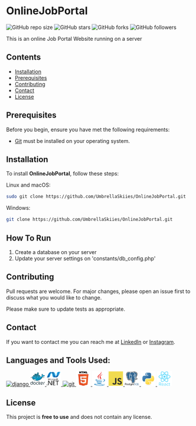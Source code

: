 # OnlineJobPortal

![GitHub repo size](https://img.shields.io/github/repo-size/UmbrellaSkiies/web_Scraper)
![GitHub stars](https://img.shields.io/github/stars/UmbrellaSkiies/web_Scraper?style=social)
![GitHub forks](https://img.shields.io/github/forks/UmbrellaSkiies/web_Scraper?style=social)
![GitHub followers](https://img.shields.io/github/followers/UmbrellaSkiies?label=Followers&logoColor=blue&style=social)

This is an online Job Portal Website running on a server

## Contents
 * [Installation](#installation)
 * [Prerequisites](#prerequisites)
 * [Contributing](#contributing)
 * [Contact](#contact)
 * [License](#license)

## Prerequisites
Before you begin, ensure you have met the following requirements:

* [Git](https://git-scm.com/downloads "Download Git") must be installed on your operating system.

## Installation
To install **OnlineJobPortal**, follow these steps:

Linux and macOS:

```bash
sudo git clone https://github.com/UmbrellaSkiies/OnlineJobPortal.git
```

Windows:

```bash
git clone https://github.com/UmbrellaSkiies/OnlineJobPortal.git
```

## How To Run
1. Create a database on your server
3. Update your server settings on 'constants/db_config.php'

## Contributing
Pull requests are welcome. For major changes, please open an issue first
to discuss what you would like to change.

Please make sure to update tests as appropriate.

## Contact
If you want to contact me you can reach me at [LinkedIn](https://linkedin.com/in/neo-titebe-120536254) or [Instagram](https://instagram.com/9teen_99).

<h2 align="left">Languages and Tools Used:</h2>
<p align="left"> <a href="https://www.djangoproject.com/" target="_blank" rel="noreferrer"> <img src="https://cdn.worldvectorlogo.com/logos/django.svg" alt="django" width="40" height="40"/> </a> <a href="https://www.docker.com/" target="_blank" rel="noreferrer"> <img src="https://raw.githubusercontent.com/devicons/devicon/master/icons/docker/docker-original-wordmark.svg" alt="docker" width="40" height="40"/> </a> <a href="https://dotnet.microsoft.com/" target="_blank" rel="noreferrer"> <img src="https://raw.githubusercontent.com/devicons/devicon/master/icons/dot-net/dot-net-original-wordmark.svg" alt="dotnet" width="40" height="40"/> </a> <a href="https://git-scm.com/" target="_blank" rel="noreferrer"> <img src="https://www.vectorlogo.zone/logos/git-scm/git-scm-icon.svg" alt="git" width="40" height="40"/> </a> <a href="https://www.w3.org/html/" target="_blank" rel="noreferrer"> <img src="https://raw.githubusercontent.com/devicons/devicon/master/icons/html5/html5-original-wordmark.svg" alt="html5" width="40" height="40"/> </a> <a href="https://www.java.com" target="_blank" rel="noreferrer"> <img src="https://raw.githubusercontent.com/devicons/devicon/master/icons/java/java-original.svg" alt="java" width="40" height="40"/> </a> <a href="https://developer.mozilla.org/en-US/docs/Web/JavaScript" target="_blank" rel="noreferrer"> <img src="https://raw.githubusercontent.com/devicons/devicon/master/icons/javascript/javascript-original.svg" alt="javascript" width="40" height="40"/> </a> <a href="https://www.postgresql.org" target="_blank" rel="noreferrer"> <img src="https://raw.githubusercontent.com/devicons/devicon/master/icons/postgresql/postgresql-original-wordmark.svg" alt="postgresql" width="40" height="40"/> </a> <a href="https://www.python.org" target="_blank" rel="noreferrer"> <img src="https://raw.githubusercontent.com/devicons/devicon/master/icons/python/python-original.svg" alt="python" width="40" height="40"/> </a> <a href="https://reactjs.org/" target="_blank" rel="noreferrer"> <img src="https://raw.githubusercontent.com/devicons/devicon/master/icons/react/react-original-wordmark.svg" alt="react" width="40" height="40"/> </a> </p>

## License
This project is **free to use** and does not contain any license.

